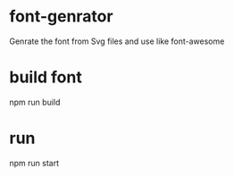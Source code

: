 ﻿# font-genrator

Genrate the font from Svg files and use like font-awesome

# build font

npm run build

# run

npm run start


